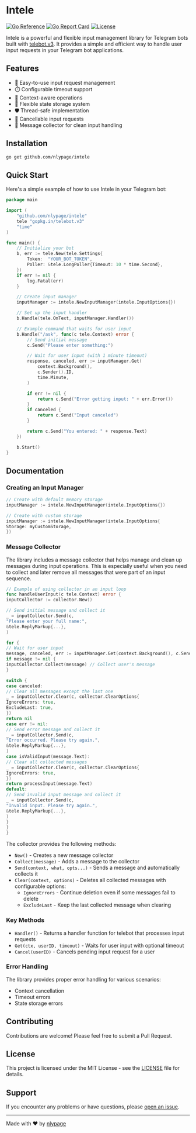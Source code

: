 # Intele

[![Go Reference](https://pkg.go.dev/badge/github.com/nlypage/intele.svg)](https://pkg.go.dev/github.com/nlypage/intele)
[![Go Report Card](https://goreportcard.com/badge/github.com/nlypage/intele)](https://goreportcard.com/report/github.com/nlypage/intele)
[![License](https://img.shields.io/github/license/nlypage/intele)](LICENSE)

Intele is a powerful and flexible input management library for Telegram bots built
with [telebot.v3](https://github.com/tucnak/telebot). It provides a simple and efficient way to handle user input
requests in your Telegram bot applications.

## Features

- 🚀 Easy-to-use input request management
- ⏱️ Configurable timeout support
- 🔄 Context-aware operations
- 💾 Flexible state storage system
- 🛡️ Thread-safe implementation
- 🎯 Cancellable input requests
- 🧹 Message collector for clean input handling

## Installation

```bash
go get github.com/nlypage/intele
```

## Quick Start

Here's a simple example of how to use Intele in your Telegram bot:

```go
package main

import (
	"github.com/nlypage/intele"
	tele "gopkg.in/telebot.v3"
	"time"
)

func main() {
	// Initialize your bot
	b, err := tele.New(tele.Settings{
		Token:  "YOUR_BOT_TOKEN",
		Poller: &tele.LongPoller{Timeout: 10 * time.Second},
	})
	if err != nil {
		log.Fatal(err)
	}

	// Create input manager
	inputManager := intele.NewInputManager(intele.InputOptions{})

	// Set up the input handler
	b.Handle(tele.OnText, inputManager.Handler())

	// Example command that waits for user input
	b.Handle("/ask", func(c tele.Context) error {
		// Send initial message
		c.Send("Please enter something:")

		// Wait for user input (with 1 minute timeout)
		response, canceled, err := inputManager.Get(
			context.Background(),
			c.Sender().ID,
			time.Minute,
		)

		if err != nil {
			return c.Send("Error getting input: " + err.Error())
		}
		if canceled {
			return c.Send("Input canceled")
		}

		return c.Send("You entered: " + response.Text)
	})

	b.Start()
}
```

## Documentation

### Creating an Input Manager

```go
// Create with default memory storage
inputManager := intele.NewInputManager(intele.InputOptions{})

// Create with custom storage
inputManager := intele.NewInputManager(intele.InputOptions{
Storage: myCustomStorage,
})
```

### Message Collector

The library includes a message collector that helps manage and clean up messages during input operations. This is
especially useful when you need to collect and later remove all messages that were part of an input sequence.

```go
// Example of using collector in an input loop
func handleUserInput(c tele.Context) error {
inputCollector := collector.New()

// Send initial message and collect it
_ = inputCollector.Send(c,
"Please enter your full name:",
&tele.ReplyMarkup{...},
)

for {
// Wait for user input
message, canceled, err := inputManager.Get(context.Background(), c.Sender().ID, 0)
if message != nil {
inputCollector.Collect(message) // Collect user's message
}

switch {
case canceled:
// Clear all messages except the last one
_ = inputCollector.Clear(c, collector.ClearOptions{
IgnoreErrors: true,
ExcludeLast: true,
})
return nil
case err != nil:
// Send error message and collect it
_ = inputCollector.Send(c,
"Error occurred. Please try again.",
&tele.ReplyMarkup{...},
)
case isValidInput(message.Text):
// Clear all collected messages
_ = inputCollector.Clear(c, collector.ClearOptions{
IgnoreErrors: true,
})
return processInput(message.Text)
default:
// Send invalid input message and collect it
_ = inputCollector.Send(c,
"Invalid input. Please try again.",
&tele.ReplyMarkup{...},
)
}
}
}
```

The collector provides the following methods:

- `New()` - Creates a new message collector
- `Collect(message)` - Adds a message to the collector
- `Send(context, what, opts...)` - Sends a message and automatically collects it
- `Clear(context, options)` - Deletes all collected messages with configurable options:
  - `IgnoreErrors` - Continue deletion even if some messages fail to delete
  - `ExcludeLast` - Keep the last collected message when clearing

### Key Methods

- `Handler()` - Returns a handler function for telebot that processes input requests
- `Get(ctx, userID, timeout)` - Waits for user input with optional timeout
- `Cancel(userID)` - Cancels pending input request for a user

### Error Handling

The library provides proper error handling for various scenarios:

- Context cancellation
- Timeout errors
- State storage errors

## Contributing

Contributions are welcome! Please feel free to submit a Pull Request.

## License

This project is licensed under the MIT License - see the [LICENSE](LICENSE) file for details.

## Support

If you encounter any problems or have questions, please [open an issue](https://github.com/nlypage/intele/issues/new).

---
Made with ❤️ by [nlypage](https://github.com/nlypage)

